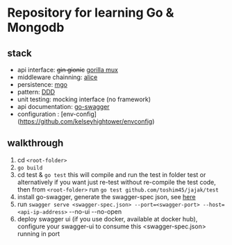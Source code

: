 # Repository for learning Go & Mongodb

## stack
* api interface: ~~gin gionic~~ [gorilla mux](https://github.com/gorilla/mux)
* middleware chainning: [alice](https://github.com/justinas/alice)
* persistence: [mgo](https://gopkg.in/mgo.v2)
* pattern: [DDD](https://en.wikipedia.org/wiki/Domain-driven_design)
* unit testing: mocking interface (no framework)
* api documentation: [go-swagger](https://github.com/go-swagger/go-swagger)
* configuration : [env-config] (https://github.com/kelseyhightower/envconfig)

## walkthrough
1. cd `<root-folder>`
1. `go build`
1. cd test & `go test` this will compile and run the test in folder test or alternatively if you want just re-test without re-compile the test code, then from `<root-folder>` run ```go test github.com/toshim45/jajak/test```
1. install go-swagger, generate the swagger-spec json, see [here](https://goswagger.io)
1. run `swagger serve <swagger-spec.json> --port=<swagger-port> --host=<api-ip-address>` --no-ui --no-open
1. deploy swagger ui (if you use docker, available at docker hub), configure your swagger-ui to consume this <swagger-spec.json> running in port <swagger-port>